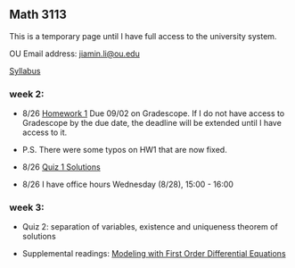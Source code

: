 
## Math 3113

This is a temporary page until I have full access to the university system.

OU Email address: jiamin.li@ou.edu

[Syllabus](math3113syllabus.pdf)

### week 2:

- 8/26 [Homework 1](HW1.pdf) Due 09/02 on Gradescope. If I do not have access to Gradescope by the due date, the deadline will be extended until I have access to it.
- P.S. There were some typos on HW1 that are now fixed.

- 8/26 [Quiz 1 Solutions](quiz1_key.pdf)

- 8/26 I have office hours Wednesday (8/28), 15:00 - 16:00

### week 3: 

- Quiz 2: separation of variables, existence and uniqueness theorem of solutions

- Supplemental readings: [Modeling with First Order Differential Equations](https://tutorial.math.lamar.edu/classes/de/modeling.aspx)



